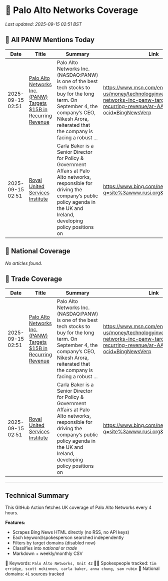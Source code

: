 # 🔐 Palo Alto Networks Coverage

_Last updated: 2025-09-15 02:51 BST_

## 📌 All PANW Mentions Today

| Date | Title | Summary | Link |
|------|--------|---------|------|
| 2025-09-15 02:51 | [Palo Alto Networks Inc. (PANW) Targets $15B in Recurring Revenue](https://www.msn.com/en-us/money/technologyinvesting/palo-alto-networks-inc-panw-targets-15b-in-recurring-revenue/ar-AA1MtIby?ocid=BingNewsVerp) | Palo Alto Networks Inc. (NASDAQ:PANW) is one of the best tech stocks to buy for the long term. On September 4, the company’s CEO, Nikesh Arora, reiterated that the company is facing a robust ... | https://www.msn.com/en-us/money/technologyinvesting/palo-alto-networks-inc-panw-targets-15b-in-recurring-revenue/ar-AA1MtIby?ocid=BingNewsVerp |
| 2025-09-15 02:51 | [Royal United Services Institute](https://www.bing.com/news/search?q=site%3awww.rusi.org&FORM=NWBCLM) | Carla Baker is a Senior Director for Policy & Government Affairs at Palo Alto networks, responsible for driving the company’s public policy agenda in the UK and Ireland, developing policy positions on | https://www.bing.com/news/search?q=site%3awww.rusi.org&FORM=NWBCLM |

## 📰 National Coverage

_No articles found._

## 📘 Trade Coverage

| Date | Title | Summary | Link |
|------|--------|---------|------|
| 2025-09-15 02:51 | [Palo Alto Networks Inc. (PANW) Targets $15B in Recurring Revenue](https://www.msn.com/en-us/money/technologyinvesting/palo-alto-networks-inc-panw-targets-15b-in-recurring-revenue/ar-AA1MtIby?ocid=BingNewsVerp) | Palo Alto Networks Inc. (NASDAQ:PANW) is one of the best tech stocks to buy for the long term. On September 4, the company’s CEO, Nikesh Arora, reiterated that the company is facing a robust ... | https://www.msn.com/en-us/money/technologyinvesting/palo-alto-networks-inc-panw-targets-15b-in-recurring-revenue/ar-AA1MtIby?ocid=BingNewsVerp |
| 2025-09-15 02:51 | [Royal United Services Institute](https://www.bing.com/news/search?q=site%3awww.rusi.org&FORM=NWBCLM) | Carla Baker is a Senior Director for Policy & Government Affairs at Palo Alto networks, responsible for driving the company’s public policy agenda in the UK and Ireland, developing policy positions on | https://www.bing.com/news/search?q=site%3awww.rusi.org&FORM=NWBCLM |


---

## Technical Summary

This GitHub Action fetches UK coverage of Palo Alto Networks every 4 hours.

**Features:**
- Scrapes Bing News HTML directly (no RSS, no API keys)
- Each keyword/spokesperson searched independently
- Filters by target domains (disabled now)
- Classifies into _national_ or _trade_
- Markdown + weekly/monthly CSV

📌 Keywords: `Palo Alto Networks, Unit 42`
🧑‍💼 Spokespeople tracked: `tim erridge, scott mckinnon, carla baker, anna chung, sam rubin`
📰 National domains: `41` sources tracked

